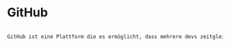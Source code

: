 # GitHub

```HTML

GitHub ist eine Plattform die es ermöglicht, dass mehrere devs zeitgleich an einem Projekt arbeiten können.

```
